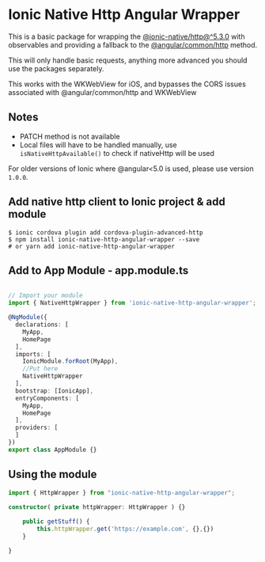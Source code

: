 # Ionic Native Http Angular Wrapper

This is a basic package for wrapping the [@ionic-native/http@^5.3.0](https://www.npmjs.com/package/@ionic-native/http) with observables and providing a fallback to the [@angular/common/http](https://github.com/angular/angular/tree/5.0.5/packages/common/http) method.

This will only handle basic requests, anything more advanced you should use the packages separately.

This works with the WKWebView for iOS, and bypasses the CORS issues associated with @angular/common/http and WKWebView

## Notes

- PATCH method is not available
- Local files will have to be handled manually, use `isNativeHttpAvailable()` to check if nativeHttp will be used

For older versions of Ionic where @angular<5.0 is used, please use version `1.0.0`.

## Add native http client to Ionic project & add module

````shell
$ ionic cordova plugin add cordova-plugin-advanced-http
$ npm install ionic-native-http-angular-wrapper --save
# or yarn add ionic-native-http-angular-wrapper
````

## Add to App Module - app.module.ts

```typescript

// Import your module
import { NativeHttpWrapper } from 'ionic-native-http-angular-wrapper';

@NgModule({
  declarations: [
    MyApp,
    HomePage
  ],
  imports: [
    IonicModule.forRoot(MyApp),
    //Put here
    NativeHttpWrapper
  ],
  bootstrap: [IonicApp],
  entryComponents: [
    MyApp,
    HomePage
  ],
  providers: [
  ]
})
export class AppModule {}
```

## Using the module

````typescript
import { HttpWrapper } from "ionic-native-http-angular-wrapper";
  
constructor( private httpWrapper: HttpWrapper ) {}

    public getStuff() {
        this.httpWrapper.get('https://example.com', {},{})
    }

}
````
